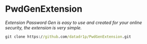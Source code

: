 # PwdGenExtension
*Extension Password Gen is easy to use and created for your online security, the extension is very simple.*

```cmd
git clone https://github.com/datadr1p/PwdGenExtension.git
```
